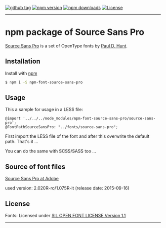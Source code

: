 [![github tag][github-tag-image]][github-tag-url]
[![npm version][npm-version-image]][npm-version-url]
[![npm downloads][npm-downloads-image]][npm-downloads-url]
[![License][license-image]][license-url]

***

# npm package of Source Sans Pro

[Source Sans Pro](https://github.com/adobe-fonts/source-sans-pro/) is a set of OpenType fonts by [Paul D. Hunt](mailto:opensourcefonts@adobe.com).


## Installation

Install with [npm](https://www.npmjs.com/)

```sh
$ npm i -S npm-font-source-sans-pro
```


## Usage

This a sample for usage in a LESS file:

```
@import '../../../node_modules/npm-font-source-sans-pro/source-sans-pro';
@FontPathSourceSansPro: "../fonts/source-sans-pro";
```

First import the LESS file of the font and after this overwrite the default path. That's it ...

You can do the same with SCSS/SASS too ...


## Source of font files

[Source Sans Pro at Adobe](https://github.com/adobe-fonts/source-sans-pro/)

used version: 2.020R-ro/1.075R-it (release date: 2015-09-16)


## License

Fonts: Licensed under [SIL OPEN FONT LICENSE Version 1.1](https://github.com/dasrick/npm-font-source-sans-pro/blob/master/LICENSE)

***

[github-tag-image]: https://img.shields.io/github/tag/dasrick/npm-font-source-sans-pro.svg?style=flat-square
[github-tag-url]: https://github.com/dasrick/npm-font-source-sans-pro

[npm-version-image]: https://img.shields.io/npm/v/npm-font-source-sans-pro.svg?style=flat-square
[npm-version-url]: https://www.npmjs.com/package/npm-font-source-sans-pro
[npm-downloads-image]: https://img.shields.io/npm/dm/npm-font-source-sans-pro.svg?style=flat-square
[npm-downloads-url]: https://www.npmjs.com/package/npm-font-source-sans-pro

[license-image]: https://img.shields.io/github/license/dasrick/npm-font-source-sans-pro.svg?style=flat-square
[license-url]: https://github.com/dasrick/npm-font-source-sans-pro/blob/master/LICENSE
